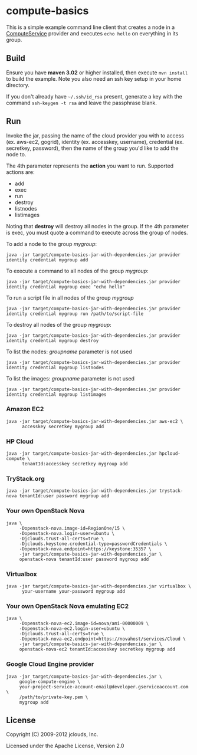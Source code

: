 # compute-basics

This is a simple example command line client that creates a node in a [ComputeService](http://www.jclouds.org/documentation/userguide/compute/) provider and executes `echo hello` on everything in its group.

## Build

Ensure you have **maven 3.02** or higher installed, then execute `mvn install` to build the example. 
Note you also need an ssh key setup in your home directory.

If you don't already have `~/.ssh/id_rsa` present, generate a key with the command `ssh-keygen -t rsa` and leave the passphrase blank.

## Run

Invoke the jar, passing the name of the cloud provider you with to access (ex. aws-ec2, gogrid), identity (ex. accesskey, username), credential (ex. secretkey, password), then the name of the group you'd like to add the node to. 

The 4th parameter represents the **action** you want to run. Supported actions are:

- add
- exec
- run
- destroy
- listnodes
- listimages

Noting that **destroy** will destroy all nodes in the group. If the 4th parameter is exec, you must quote a command to execute across the group of nodes.

To add a node to the group *mygroup*:

    java -jar target/compute-basics-jar-with-dependencies.jar provider identity credential mygroup add
    
To execute a command to all nodes of the group *mygroup*:

    java -jar target/compute-basics-jar-with-dependencies.jar provider identity credential mygroup exec "echo hello"

To run a script file in all nodes of the group *mygroup*

    java -jar target/compute-basics-jar-with-dependencies.jar provider identity credential mygroup run /path/to/script-file

To destroy all nodes of the group *mygroup*:

    java -jar target/compute-basics-jar-with-dependencies.jar provider identity credential mygroup destroy

To list the nodes:  *groupname* parameter is not used

    java -jar target/compute-basics-jar-with-dependencies.jar provider identity credential mygroup listnodes

To list the images:  *groupname* parameter is not used

    java -jar target/compute-basics-jar-with-dependencies.jar provider identity credential mygroup listimages


### Amazon EC2

    java -jar target/compute-basics-jar-with-dependencies.jar aws-ec2 \
          accesskey secretkey mygroup add

### HP Cloud

    java -jar target/compute-basics-jar-with-dependencies.jar hpcloud-compute \
          tenantId:accesskey secretkey mygroup add

### TryStack.org

    java -jar target/compute-basics-jar-with-dependencies.jar trystack-nova tenantId:user password mygroup add

### Your own OpenStack Nova

    java \
         -Dopenstack-nova.image-id=RegionOne/15 \
         -Dopenstack-nova.login-user=ubuntu \
         -Djclouds.trust-all-certs=true \
         -Djclouds.keystone.credential-type=passwordCredentials \
         -Dopenstack-nova.endpoint=https://keystone:35357 \
         -jar target/compute-basics-jar-with-dependencies.jar \
         openstack-nova tenantId:user password mygroup add

### Virtualbox

    java -jar target/compute-basics-jar-with-dependencies.jar virtualbox \ 
          your-username your-password mygroup add

### Your own OpenStack Nova emulating EC2

    java \
         -Dopenstack-nova-ec2.image-id=nova/ami-00000009 \
         -Dopenstack-nova-ec2.login-user=ubuntu \
         -Djclouds.trust-all-certs=true \
         -Dopenstack-nova-ec2.endpoint=https://novahost/services/Cloud \
         -jar target/compute-basics-jar-with-dependencies.jar \
         openstack-nova-ec2 tenantId:accesskey secretkey mygroup add

### Google Cloud Engine provider

    java -jar target/compute-basics-jar-with-dependencies.jar \
         google-compute-engine \
         your-project-service-account-email@developer.gserviceaccount.com \
         /path/to/private-key.pem \
         mygroup add

## License

Copyright (C) 2009-2012 jclouds, Inc.

Licensed under the Apache License, Version 2.0 
